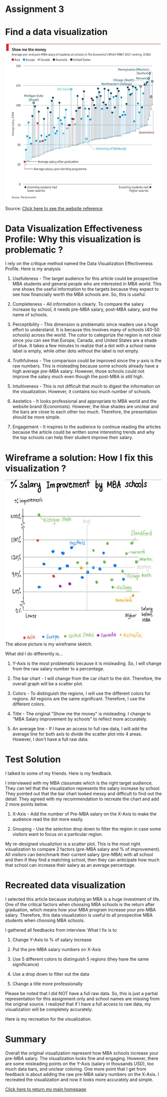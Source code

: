 # Assignment 3
# Find a data visualization
<img src="MBAsalary.JPG">

Source: [Click here to see the website reference](https://www.economist.com/graphic-detail/2017/10/27/full-time-mba-courses)


# Data Visualization Effectiveness Profile: Why this visualization is problematic ?
I rely on the critique method named the Data Visualization Effectiveness Profile. Here is my analysis

1) Usefuleness - The target audience for this article could be prospective MBA students and general people who are interested in MBA world. This one shows the useful information to the targets because they expect to see how financially worth the MBA schools are. So, this is useful.

2) Completeness - All information is clearly. To compare the salary increase by school, it needs pre-MBA salary, post-MBA salary, and the name of schools.

3) Perceptibility - This dimension is problematic since readers use a huge effort to understand. It is because this involves many of schools (40-50 schools) across the world. The color to categorize the region is not clear since you can see that Europe, Canada, and United States are a shade of blue. It takes a few minutes to realize that a dot with a school name label is empty, while other dots without the label is not empty.

4) Truthfulness - The comparison could be improved since the y-axis is the raw numbers. This is misleading because some schools already have a high average pre-MBA salary. However, those schools could not improve the salary much even though the post-MBA is still high. 

5) Intuitiveness - This is not difficult that much to digest the information on the visualization. However, it contains too much number of schools. 

6) Aestetics - It looks professional and appropriate to MBA world and the website brand (Economists). However, the blue shades are unclear and the bars are close to each other too much. Therefore, the presentation should be more simple.

7) Engagement - It inspires to the audience to continue reading the articles because the article could be written some interesting trends and why the top schools can help their student improve their salary.

# Wireframe a solution: How I fix this visualization ?
<img src="Mysketch.JPG">
The above picture is my wireframe sketch.

What did I do differently is...

1) Y-Axis is the most problematic because it is misleading. So, I will change from the raw salary number to a percentage.

2) The bar chart - I will change from the car chart to the dot. Therefore, the overall graph will be a scatter plot.

3) Colors - To distinguish the regions, I will use the different colors for regions. All regions are the same significant. Therefore, I use the different colors.

4) Title - The original "Show me the money" is misleading. I change to "MBA Salary improvement by schools" to reflect more accurately.

5) An average line - If I have an access to full raw data, I will add the average line for both axis to divide the scatter plot into 4 areas. However, I don't have a full raw data.

# Test Solution
I talked to some of my friends. Here is my feedback. 

I interviewed with my MBA classmate which is the right target audience. They can tell that the visualization represents the salary increase by school. They pointed out that the bar chart looked messy and difficult to find out the detail. They agreed with my recommendation to recreate the chart and add 2 more points below.

1) X-Axis - Add the number of Pre-MBA salary on the X-Axis to make the audience read the dot more easily.

2) Grouping - Use the selection drop down to filter the region in case some visitors want to focus on a particular region.

My re-designed visualiztion is a scatter plot. This is the most right visualization to compare 2 factors (pre-MBA salary and % of improvement). All visitors can benchmark their current salary (pre-MBA) with all school and then if they find a matching school, then they can anticipate how much that school can increase their salary as an average percentage. 

# Recreated data visualization

I selected this article because studying an MBA is a huge investment of life. One of the critical factors when choosing MBA schools is the return after graduation, which means how your MBA program increase your pre-MBA salary. Therefore, this data visualization is useful to all prospective MBA students when choosing MBA schools. 

I gathered all feedbacks from interview. What I fix is to 

1) Change Y-Axis to % of salary increase

2) Put the pre-MBA salary numbers on X-Axis

3) Use 5 different colors to distinguish 5 regions (they have the same significance)

4) Use a drop down to filter out the data

5) Change a title more professionally

Please be noted that I did NOT have a full raw data. So, this is just a partial representation for this assignment only and school names are missing from the original source. I realized that if I have a full access to raw data, my visualization will be completely accurately.


Here is my recreation for the visualization.

<div class="flourish-embed flourish-scatter" data-src="visualisation/5353558"><script src="https://public.flourish.studio/resources/embed.js"></script></div>



# Summary
Overall the original visualization represent how MBA schools increase your pre-MBA salary. The visualization looks fine and engaging. However, there are some misleading points on the Y-Axis (salary in thousands USD), too much data bars, and unclear coloring. One more point that I get from feedback is about adding the raw pre-MBA salary numbers on the X-Axis. I recreated the visualization and now it looks more accurately and simple.

[Click here to return my main homepage](https://tsongpra.github.io/portfolio/)
